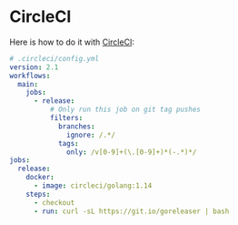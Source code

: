 # CircleCI

Here is how to do it with [CircleCI](https://circleci.com):

```yaml
# .circleci/config.yml
version: 2.1
workflows:
  main:
    jobs:
      - release:
          # Only run this job on git tag pushes
          filters:
            branches:
              ignore: /.*/
            tags:
              only: /v[0-9]+(\.[0-9]+)*(-.*)*/
jobs:
  release:
    docker:
      - image: circleci/golang:1.14
    steps:
      - checkout
      - run: curl -sL https://git.io/goreleaser | bash
```
